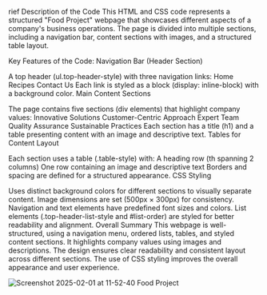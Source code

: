 rief Description of the Code
This HTML and CSS code represents a structured "Food Project" webpage that showcases different aspects of a company's business operations. The page is divided into multiple sections, including a navigation bar, content sections with images, and a structured table layout.

Key Features of the Code:
Navigation Bar (Header Section)

A top header (ul.top-header-style) with three navigation links:
Home
Recipes
Contact Us
Each link is styled as a block (display: inline-block) with a background color.
Main Content Sections

The page contains five sections (div elements) that highlight company values:
Innovative Solutions
Customer-Centric Approach
Expert Team
Quality Assurance
Sustainable Practices
Each section has a title (h1) and a table presenting content with an image and descriptive text.
Tables for Content Layout

Each section uses a table (.table-style) with:
A heading row (th spanning 2 columns)
One row containing an image and descriptive text
Borders and spacing are defined for a structured appearance.
CSS Styling

Uses distinct background colors for different sections to visually separate content.
Image dimensions are set (500px × 300px) for consistency.
Navigation and text elements have predefined font sizes and colors.
List elements (.top-header-list-style and #list-order) are styled for better readability and alignment.
Overall Summary
This webpage is well-structured, using a navigation menu, ordered lists, tables, and styled content sections.
It highlights company values using images and descriptions.
The design ensures clear readability and consistent layout across different sections.
The use of CSS styling improves the overall appearance and user experience.

![Screenshot 2025-02-01 at 11-52-40 Food Project](https://github.com/user-attachments/assets/470cfeb2-1e78-4e38-a39b-145b242ac405)
